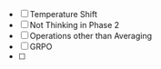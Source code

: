 - [ ] Temperature Shift
- [ ] Not Thinking in Phase 2
- [ ] Operations other than Averaging 
- [ ] GRPO
- [ ] 









